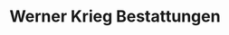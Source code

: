 ---
title: "Werner Krieg Bestattungen"
url: /forbach/werner-krieg-bestattungen/
shop: Bestattungen
---